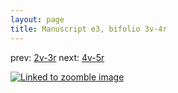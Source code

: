 ```yaml
---
layout: page
title: Manuscript e3, bifolio 3v-4r
---
```


prev: [2v-3r](../2v-3r/) next: [4v-5r](../4v-5r/)



[![Linked to zoomble image](http://www.homermultitext.org/iipsrv?IIIF=/project/homer/pyramidal/deepzoom/hmt/e3bifolio/v1/vb_3v_4r.tif/full/2000,/0/default.jpg)](http://www.homermultitext.org/ict2/?urn=urn:cite2:hmt:e3bifolio.v1:vb_3v_4r)

